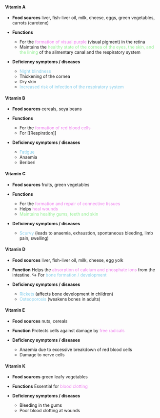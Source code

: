 #### Vitamin A
- **Food sources**
  liver, fish-liver oil, milk, cheese, eggs, green vegetables, carrots (carotene)

- **Functions**
	- For the <span style="color: violet">formation of visual purple</span> (visual pigment) in the retina
	- Maintains the <span style="color: lightgreen">healthy state of the cornea of the eyes, the skin, and the lining</span> of the alimentary canal and the respiratory system

- **Deficiency symptoms / diseases**
	- <span style="color: skyblue">Night blindness</span>
	- Thickening of the cornea
	- Dry skin
	- <span style="color: skyblue">Increased risk of infection of the respiratory system</span>

#### Vitamin B
- **Food sources**
  cereals, soya beans

- **Functions**
	- For the <span style="color: violet">formation of red blood cells</span>
	- For [[Respiration]]

- **Deficiency symptoms / diseases**
	- <span style="color: skyblue">Fatigue</span>
	- Anaemia
	- Beriberi

#### Vitamin C
- **Food sources**
  fruits, green vegetables

- **Functions**
	- For the <span style="color: violet">formation and repair of connective tissues</span>
	- Helps <span style="color: violet">heal wounds</span>
	- <span style="color: lightgreen">Maintains healthy gums, teeth and skin</span>

- **Deficiency symptoms / diseases**
	- <span style="color: skyblue">Scurvy</span> (leads to anaemia, exhaustion, spontaneous bleeding, limb pain, swelling)

#### Vitamin D
- **Food sources**
  liver, fish-liver oil, milk, cheese, egg yolk

- **Function**
  Helps the <span style="color: violet">absorption of calcium and phosphate ions</span> from the intestine.
  ↪️ For <span style="color: skyblue">bone formation / development</span>

- **Deficiency symptoms / diseases**
	- <span style="color: skyblue">Rickets</span> (affects bone development in children)
	- <span style="color: skyblue">Osteoporosis</span> (weakens bones in adults)

#### Vitamin E
- **Food sources**
  nuts, cereals

- **Function**
  Protects cells against damage by <span style="color: violet">free radicals</span>

- **Deficiency symptoms / diseases**
	- Anaemia due to excessive breakdown of red blood cells
	- Damage to nerve cells

#### Vitamin K
- **Food sources**
  green leafy vegetables

- **Functions**
  Essential for <span style="color: violet">blood clotting</span>

- **Deficiency symptoms / diseases**
	- Bleeding in the gums
	- Poor blood clotting at wounds
